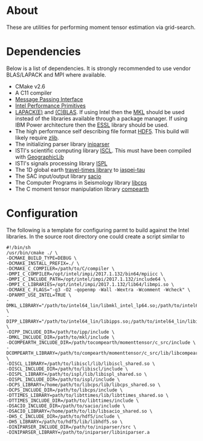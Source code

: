 # About

These are utilities for performing moment tensor estimation via grid-search.

# Dependencies
Below is a list of dependencies.  It is strongly recommended to use vendor BLAS/LAPACK and MPI where available.

  - CMake v2.6
  - A C11 compiler
  - [Message Passing Interface](https://www.open-mpi.org/)
  - [Intel Performance Primitives](https://software.intel.com/en-us/intel-ipp)
  - [LAPACK(E)](http://www.netlib.org/lapack/) and [(C)BLAS](http://www.netlib.org/blas/).  If using Intel then the [MKL](https://software.intel.com/en-us/mkl) should be used instead of the libraries available through a package manager.  If using IBM Power architecture then the [ESSL](https://www-03.ibm.com/systems/power/software/essl/) library should be used.
  - The high performance self describing file format [HDF5](https://support.hdfgroup.org/HDF5/).  This build will likely require [zlib](https://zlib.net/).
  - The initializing parser library [iniparser](https://github.com/ndevilla/iniparser) 
  - ISTI's scientific computing library [ISCL](https://github.com/bakerb845/libiscl).  This must have been compiled with [GeographicLib](https://geographiclib.sourceforge.io/)
  - ISTI's signals processing library [ISPL](https://github.com/bakerb845/ispl)
  - The 1D global earth [travel-times library](https://github.com/bakerb845/libttimes) to [iaspei-tau](https://seiscode.iris.washington.edu/projects/iaspei-tau)
  - The SAC input/output library [sacio](https://github.com/bakerb845/sacio)
  - The Computer Programs in Seismology library [libcps](https://github.com/bakerb845/libcps) 
  - The C moment tensor manipulation library [compearth](https://github.com/bakerb845/compearth)
  
# Configuration

The following is a template for configuring parmt to build against the Intel libraries.  In the source root directory one could create a script similar to

    #!/bin/sh
    /usr/bin/cmake ./ \
    -DCMAKE_BUILD_TYPE=DEBUG \
    -DCMAKE_INSTALL_PREFIX=./ \
    -DCMAKE_C_COMPILER=/path/to/C/compiler \
    -DMPI_C_COMPILER=/opt/intel/impi/2017.1.132/bin64/mpiicc \
    -DMPI_C_INCLUDE_PATH=/opt/intel/impi/2017.1.132/include64 \
    -DMPI_C_LIBRARIES=/opt/intel/impi/2017.1.132/lib64/libmpi.so \
    -DCMAKE_C_FLAGS="-g3 -O2 -qopenmp -Wall -Wextra -Wcomment -Wcheck" \
    -DPARMT_USE_INTEL=TRUE \
    -DMKL_LIBRARY="/path/to/intel64_lin/libmkl_intel_lp64.so;/path/to/intel64_lin/libmkl_sequential.so;/path/to/intel64_lin/libmkl_core.so" \
    -DIPP_LIBRARY="/path/to/intel64_lin/libipps.so;/path/to/intel64_lin/libippvm.so;/path/to/intel64_lin/libippcore.so" \
    -DIPP_INCLUDE_DIR=/path/to/ipp/include \
    -DMKL_INCLUDE_DIR=/path/to/mkl/include \
    -DCOMPEARTH_INCLUDE_DIR=/path/tocompearth/momenttensor/c_src/include \
    -DCOMPEARTH_LIBRARY=/path/to/compearth/momenttensor/c_src/lib/libcompearth_shared.so \
    -DISCL_LIBRARY=/path/to/libiscl/lib/libiscl_shared.so \
    -DISCL_INCLUDE_DIR=/path/to/libiscl/include \
    -DISPL_LIBRARY=/path/to/ispl/lib/libispl_shared.so \
    -DISPL_INCLUDE_DIR=/path/to/ispl/include \
    -DCPS_LIBRARY=/home/path/to/libcps/lib/libcps_shared.so \
    -DCPS_INCLUDE_DIR=/path/to/libcps/include \
    -DTTIMES_LIBRARY=path/to/libttimes/lib/libttimes_shared.so \
    -DTTIMES_INCLUDE_DIR=/path/to/libttimes/include \
    -DSACIO_INCLUDE_DIR=/path/to/sacio/include \
    -DSACIO_LIBRARY=/home/path/to/lib/libsacio_shared.so \
    -DH5_C_INCLUDE_DIR=/path/to/hdf5/include \
    -DH5_LIBRARY=/path/to/hdf5/lib/libhdf5.so \
    -DINIPARSER_INCLUDE_DIR=/path/to/iniparser/src \
    -DINIPARSER_LIBRARY=/path/to/iniparser/libiniparser.a
 

